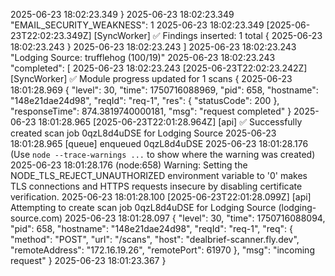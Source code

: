 

2025-06-23 18:02:23.349	
}
2025-06-23 18:02:23.349	
"EMAIL_SECURITY_WEAKNESS": 1
2025-06-23 18:02:23.349	
[2025-06-23T22:02:23.349Z] [SyncWorker] ✅ Findings inserted: 1 total {
2025-06-23 18:02:23.243	
}
2025-06-23 18:02:23.243	
]
2025-06-23 18:02:23.243	
"Lodging Source: trufflehog (100/19)"
2025-06-23 18:02:23.243	
"completed": [
2025-06-23 18:02:23.243	
[2025-06-23T22:02:23.242Z] [SyncWorker] ✅ Module progress updated for 1 scans {
2025-06-23 18:01:28.969	
{
  "level": 30,
  "time": 1750716088969,
  "pid": 658,
  "hostname": "148e21dae24d98",
  "reqId": "req-1",
  "res": {
    "statusCode": 200
  },
  "responseTime": 874.3819740000181,
  "msg": "request completed"
}
2025-06-23 18:01:28.965	
[2025-06-23T22:01:28.964Z] [api] ✅ Successfully created scan job 0qzL8d4uDSE for Lodging Source
2025-06-23 18:01:28.965	
[queue] enqueued 0qzL8d4uDSE
2025-06-23 18:01:28.176	
(Use `node --trace-warnings ...` to show where the warning was created)
2025-06-23 18:01:28.176	
(node:658) Warning: Setting the NODE_TLS_REJECT_UNAUTHORIZED environment variable to '0' makes TLS connections and HTTPS requests insecure by disabling certificate verification.
2025-06-23 18:01:28.100	
[2025-06-23T22:01:28.099Z] [api] Attempting to create scan job 0qzL8d4uDSE for Lodging Source (lodging-source.com)
2025-06-23 18:01:28.097	
{
  "level": 30,
  "time": 1750716088094,
  "pid": 658,
  "hostname": "148e21dae24d98",
  "reqId": "req-1",
  "req": {
    "method": "POST",
    "url": "/scans",
    "host": "dealbrief-scanner.fly.dev",
    "remoteAddress": "172.16.19.26",
    "remotePort": 61970
  },
  "msg": "incoming request"
}
2025-06-23 18:01:23.367	
}